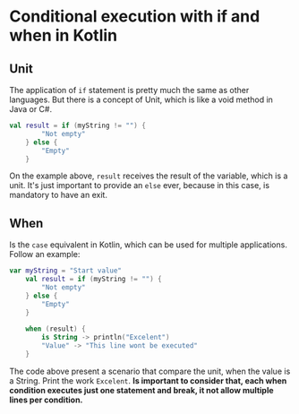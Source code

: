 # Conditional execution with if and when in Kotlin

## Unit

The application of `if` statement is pretty much the same as other languages. But there is a concept of Unit, which is like a void method in Java or C#. 

``` kotlin
val result = if (myString != "") {
        "Not empty"
    } else {
        "Empty"
    }
```
On the example above, `result` receives the result of the variable, which is a unit. It's just important to provide an `else` ever, because in this case, is mandatory to have an exit.

## When

Is the `case` equivalent in Kotlin, which can be used for multiple applications. Follow an example:

``` kotlin
var myString = "Start value"
    val result = if (myString != "") {
        "Not empty"
    } else {
        "Empty"
    }
    
    when (result) {
        is String -> println("Excelent")
        "Value" -> "This line wont be executed"
    }
```

The code above present a scenario that compare the unit, when the value is a String. Print the work `Excelent`. **Is important to consider that, each when condition executes just one statement and break, it not allow multiple lines per condition.**

